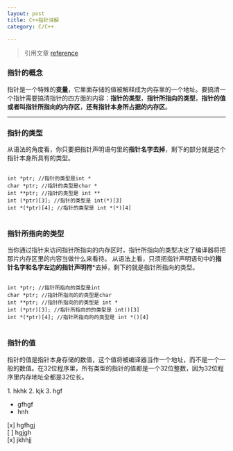 ```yaml
---
layout: post
title: C++指针详解
category: C/C++

---
```


> 引用文章 [reference](http://www.cnblogs.com/ggjucheng/archive/2011/12/13/2286391.html)

### 指针的概念
指针是一个特殊的**变量**，它里面存储的值被解释成为内存里的一个地址。要搞清一个指针需要搞清指针的四方面的内容：**指针的类型**，**指针所指向的类型**，**指针的值或者叫指针所指向的内存区**，**还有指针本身所占据的内存区**。 


***  

### 指针的类型
从语法的角度看，你只要把指针声明语句里的**指针名字去掉**，剩下的部分就是这个指针本身所具有的类型。
<pre>
<code>
int *ptr; //指针的类型是int *  
char *ptr; //指针的类型是char *  
int **ptr; //指针的类型是 int **  
int (*ptr)[3]; //指针的类型是 int(*)[3]  
int *(*ptr)[4]; //指针的类型是 int *(*)[4]
</code>
</pre>

### 指针所指向的类型
当你通过指针来访问指针所指向的内存区时，指针所指向的类型决定了编译器将把那片内存区里的内容当做什么来看待。
从语法上看，只须把指针声明语句中的**指针名字和名字左边的指针声明符***去掉，剩下的就是指针所指向的类型。
<pre>
<code>
int *ptr; //指针所指向的类型是int  
char *ptr; //指针所指向的的类型是char  
int **ptr; //指针所指向的的类型是 int *  
int (*ptr)[3]; //指针所指向的的类型是 int()[3]  
int *(*ptr)[4]; //指针所指向的的类型是 int *()[4]
</code>
</pre>

### 指针的值
<p>
	指针的值是指针本身存储的数值，这个值将被编译器当作一个地址，而不是一个一般的数值。在32位程序里，所有类型的指针的值都是一个32位整数，因为32位程序里内存地址全都是32位长。
</p>
1. hkhk  
2. kjk  
3. hgf  
 
* gfhgf  
* hnh  

[x] hgfhgj  
[ ] hgjgh  
[x]  jkhhjj